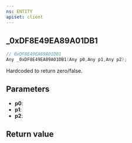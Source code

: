 ```yaml
---
ns: ENTITY
apiset: client
---
```

## _0xDF8E49EA89A01DB1

```c
// 0xDF8E49EA89A01DB1
Any _0xDF8E49EA89A01DB1(Any p0,Any p1,Any p2);
```

Hardcoded to return zero/false.

## Parameters
* **p0**:
* **p1**:
* **p2**:

## Return value

